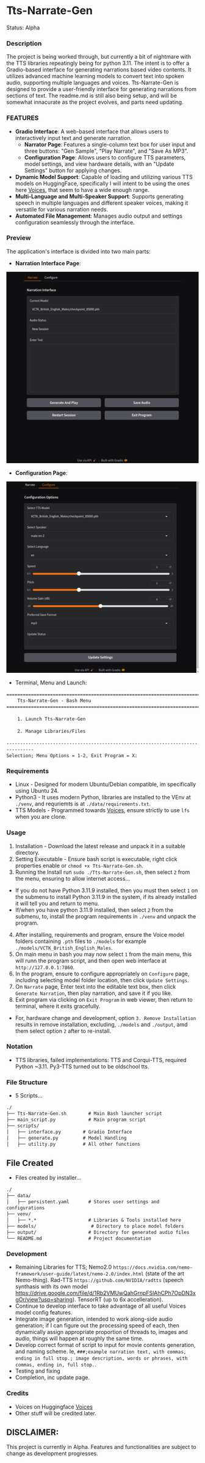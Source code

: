 # Tts-Narrate-Gen
Status: Alpha

### Description
The project is being worked through, but currently a bit of nightmare with the TTS libraries repeatingly being for python 3.11. The intent is to offer a Gradio-based interface for generating narrations based video contents. It utilizes advanced machine learning models to convert text into spoken audio, supporting multiple languages and voices. Tts-Narrate-Gen is designed to provide a user-friendly interface for generating narrations from sections of text. The readme.md is still also being setup, and will be somewhat innacurate as the project evolves, and parts need updating.

### FEATURES
- **Gradio Interface**: A web-based interface that allows users to interactively input text and generate narration.
  - **Narrator Page**: Features a single-column text box for user input and three buttons: "Gen Sample", "Play Narrate", and "Save As MP3".
  - **Configuration Page**: Allows users to configure TTS parameters, model settings, and view hardware details, with an "Update Settings" button for applying changes.
- **Dynamic Model Support**: Capable of loading and utilizing various TTS models on HuggingFace, specifically I will intent to be using the ones here [Voices](https://huggingface.co/voices), that seem to have a wide enough range.
- **Multi-Language and Multi-Speaker Support**: Supports generating speech in multiple languages and different speaker voices, making it versatile for various narration needs.
- **Automated File Management**: Manages audio output and settings configuration seamlessly through the interface.

### Preview
The application's interface is divided into two main parts:
- **Narration Interface Page**:

![Narration Interface](media/narrate.png)

- **Configuration Page**:

![Configuration Interface](media/configure_page.png)

- Terminal, Menu and Launch:
```
================================================================================
    Tts-Narrate-Gen - Bash Menu
================================================================================

    1. Launch Tts-Narrate-Gen

    2. Manage Libraries/Files

--------------------------------------------------------------------------------
Selection; Menu Options = 1-2, Exit Program = X: 
```

### Requirements
- Linux - Designed for modern Ubuntu/Debian compatible, im specifically using Ubuntu 24.
- Python3 - It uses modern Python, libraries are installed to the VEnv at `./venv`, and requriemts is at `./data/requirements.txt`.
- TTS Models - Programmed towards [Voices](https://huggingface.co/voices), ensure strictly to use `lfs` when you are clone. 

### Usage
1. Installation - Download the latest release and unpack it in a suitable directory.
2. Setting Executable - Ensure bash script is executable, right click properties enable or `chmod +x Tts-Narrate-Gen.sh`.
3. Running the Install run `sudo ./Tts-Narrate-Gen.sh`, then select `2` from the menu, ensuring to allow internet access...
- If you do not have Python 3.11.9 installed, then you must then select `1` on the submenu to install Python 3.11.9 in the system, if its already installed it will tell you and return to menu. 
- If/when you have python 3.11.9 installed, then select `2` from the submenu, to, install the program requirements in `./venv` and unpack the program.
4. After installing, requirements and program, ensure the Voice model folders containing `.pth` files to `./models` for example `./models/VCTK_British_English_Males`. 
5. On main menu in bash you may now select `1` from the main menu, this will runn the program script, and then open web interface at `http://127.0.0.1:7860`.
4. In the program, ensure to configure appropriately on `Configure` page, including selecting model folder location, then click `Update Settings`.
5. On `Narrate` page, Enter text into the editable text box, then click `Generate Narration`, then play narration, and save it if you like. 
5. Exit program via clicking on `Exit Program` in web viewer, then return to terminal, where it exits gracefully.
- For, hardware change and development, option `3. Remove Installation` results in remove installation, excluding, `./models` and `./output`, amd them select option `2` after to re-install.  

### Notation
- TTS libraries, failed implementations: TTS and Corqui-TTS, required Python ~3.11. Py3-TTS turned out to be oldschool tts.


### File Structure
- 5 Scripts...
```
./
├── Tts-Narrate-Gen.sh        # Main Bash launcher script
├── main_script.py            # Main program script
├── scripts/
│   ├── interface.py        # Gradio Interface
│   ├── generate.py         # Model Handling
│   ├── utility.py          # All other functions
```

## File Created
- Files created by installer...
```
./
├── data/
│   ├── persistent.yaml       # Stores user settings and configurations
├── venv/
│   ├── *.*                   # Libraries & Tools installed here
├── models/                    # Directory to place model folders
├── output/                   # Directory for generated audio files
└── README.md                 # Project documentation
```

### Development
- Remaining Libraries for TTS; Nemo2.0 `https://docs.nvidia.com/nemo-framework/user-guide/latest/nemo-2.0/index.html` (state of the art Nemo-thing). Rad-TTS `https://github.com/NVIDIA/radtts` (speech synthasis with its own model https://drive.google.com/file/d/1Rb2VMUwQahGrnpFSlAhCPh7OpDN3xgOr/view?usp=sharing). TensorRT (up to 6x accelleration).
- Continue to develop interface to take advantage of all useful Voices model config features.
- Integrate image generation, intended to work along-side audio generation; if I can figure out the processing speed of each, then dynamically assign appropriate proportion of threads to, images and audio, things will happen at roughly the same time.
- Develop correct format of script to input for movie contents generation, and naming scheme. Ie, `###;example narration text, with commas, ending in full stop.; image description, words or phrases, with commas, ending in, full stop.`.
- Testing and fixing
- Completion, inc update page.

### Credits
- Voices on Huggingface [Voices](https://huggingface.co/voices) 
- Other stuff will be credited later.

## DISCLAIMER:
This project is currently in Alpha. Features and functionalities are subject to change as development progresses.
